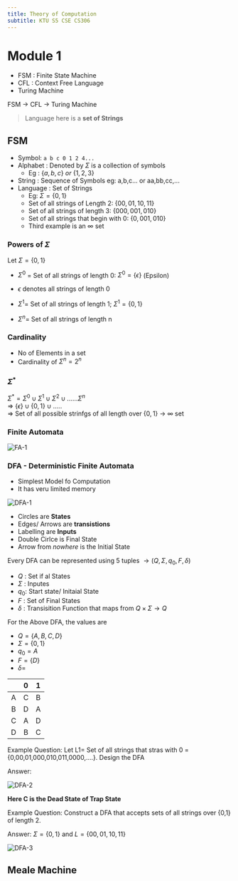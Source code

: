 ```yaml
---
title: Theory of Computation
subtitle: KTU S5 CSE CS306
---
```


# Module 1

- FSM : Finite State Machine
- CFL : Context Free Language
- Turing Machine

FSM → CFL → Turing Machine

> Language here is a **set of Strings**

## FSM

- Symbol: `a b c 0 1 2 4...`
- Alphabet : Denoted by $\Sigma$ is a collection of symbols
    - Eg : $\{a,b,c\}\  or \ \{1,2,3\}$
- String : Sequence of Symbols
    eg: a,b,c... or aa,bb,cc,...
- Language : Set of Strings
    - Eg: $\Sigma = \{0,1\}$
    - Set of all strings of Length 2: $\{00,01,10,11\}$
    - Set of all strings of length 3: $\{000,001,010\}$
    - Set of all strings that begin with 0: $\{0,001,010\}$
    - Third example is an $\infty$ set

### Powers of $\Sigma$

Let $\Sigma = \{0,1\}$  

- $\Sigma^{0}$ = Set of all strings of length 0: $\Sigma^{0} = \{\epsilon\}$  (Epsilon)

- $\epsilon$ denotes all strings of length 0

- $\Sigma^{1}=$ Set of all strings of length 1; $\Sigma^{1} = \{0,1\}$
- $\Sigma^{n}=$ Set of all strings of length n

### Cardinality

- No of Elements in a set
- Cardinality of $\Sigma^{n}=2^{n}$

### $\Sigma^{*}$

$\Sigma^{*} = \Sigma^{0}\cup\Sigma^{1}\cup\Sigma^{2}\cup......\Sigma^{n}$  
=> $\{\epsilon\}\cup\{0,1\}\cup.....$  
=> Set of all possible strinfgs of all length over $\{0,1\}$ -> $\infty$ set

### Finite Automata

![FA-1](https://i.imgur.com/DlWVtCu.png)

### DFA - Deterministic Finite Automata
- Simplest Model fo Computation
- It has veru limited memory

![DFA-1](https://i.imgur.com/6o4tvPF.png)

- Circles are **States**
- Edges/ Arrows are **transistions**
- Labelling are **Inputs**
- Double Cirlce is Final State
- Arrow from _nowhere_ is the Initial State

Every DFA can be represented using 5 tuples $\to (Q,\Sigma,q_{0},F,\delta)$

- $Q$ : Set if al States
- $\Sigma$ : Inputes
- $q_{0}$: Start state/ Initaial State
- $F$ : Set of Final States
- $\delta$ : Transisition Function that maps from $Q \times \Sigma \to Q$

For the Above DFA, the values are
- $Q = \{A,B,C,D\}$
- $\Sigma = \{0,1\}$
- $q_{0}=A$
- $F=\{D\}$
- $\delta =$

|   | 0 | 1 |
|:---:|:---:|:---:|
| A | C | B |
| B | D | A |
| C | A | D |
| D | B | C |



Example Question: Let L1= Set of all strings that stras with 0
= {0,00,01,000,010,011,0000,....}. Design the DFA

Answer: 

![DFA-2](https://i.imgur.com/b2TuDKV.png)

__Here C is the **Dead State of Trap State**__

Example Question: Construct a DFA that accepts sets of all strings over {0,1} of length 2.

Answer: $\Sigma =\{0,1\}$ and $L=\{00,01,10,11\}$ 

![DFA-3](https://i.imgur.com/e2XpZ9E.png)

## Meale Machine